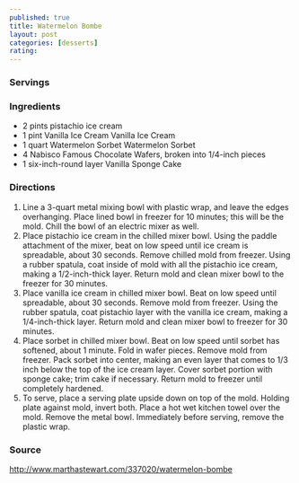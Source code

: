 ```yaml
---
published: true
title: Watermelon Bombe
layout: post
categories: [desserts]
rating: 
---
```

### Servings


### Ingredients

- 2 pints pistachio ice cream
- 1 pint Vanilla Ice Cream Vanilla Ice Cream
- 1 quart Watermelon Sorbet Watermelon Sorbet
- 4 Nabisco Famous Chocolate Wafers, broken into 1/4-inch pieces
- 1 six-inch-round layer Vanilla Sponge Cake

### Directions
1. Line a 3-quart metal mixing bowl with plastic wrap, and leave the edges overhanging. Place lined bowl in freezer for 10 minutes; this will be the mold. Chill the bowl of an electric mixer as well.
2. Place pistachio ice cream in the chilled mixer bowl. Using the paddle attachment of the mixer, beat on low speed until ice cream is spreadable, about 30 seconds. Remove chilled mold from freezer. Using a rubber spatula, coat inside of mold with all the pistachio ice cream, making a 1/2-inch-thick layer. Return mold and clean mixer bowl to the freezer for 30 minutes.
3. Place vanilla ice cream in chilled mixer bowl. Beat on low speed until spreadable, about 30 seconds. Remove mold from freezer. Using the rubber spatula, coat pistachio layer with the vanilla ice cream, making a 1/4-inch-thick layer. Return mold and clean mixer bowl to freezer for 30 minutes.
4. Place sorbet in chilled mixer bowl. Beat on low speed until sorbet has softened, about 1 minute. Fold in wafer pieces. Remove mold from freezer. Pack sorbet into center, making an even layer that comes to 1/3 inch below the top of the ice cream layer. Cover sorbet portion with sponge cake; trim cake if necessary. Return mold to freezer until completely hardened.
5. To serve, place a serving plate upside down on top of the mold. Holding plate against mold, invert both. Place a hot wet kitchen towel over the mold. Remove the metal bowl. Immediately before serving, remove the plastic wrap.

### Source
<a href="http://www.marthastewart.com/337020/watermelon-bombe" target="new">http://www.marthastewart.com/337020/watermelon-bombe</a>
